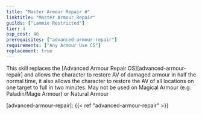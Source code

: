 ```yaml
---
title: "Master Armour Repair #"
linktitle: "Master Armour Repair"
guilds: ["Lammie Restricted"]
tier: 4
osp_cost: 40
prerequisites: ["advanced-armour-repair"]
requirements: ["Any Armour Use CS"]
replacement: true
---
```

This skill replaces the [Advanced Armour Repair OS][advanced-armour-repair] and allows the character to restore AV of damaged armour in half the normal time, it also allows the character to restore the AV of all locations on one target to full in two minutes. May not be used on Magical Armour (e.g. Paladin/Mage Armour) or Natural Armour

[advanced-armour-repair]: {{< ref "advanced-armour-repair" >}}